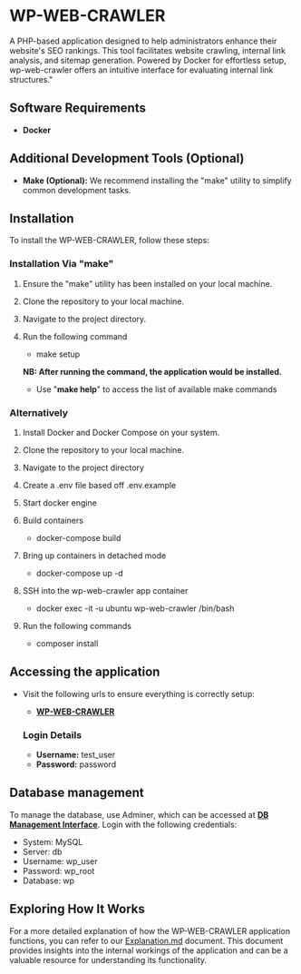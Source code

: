 # WP-WEB-CRAWLER

A PHP-based application designed to help administrators enhance their website's SEO rankings. This tool facilitates website crawling, internal link analysis, and sitemap generation. Powered by Docker for effortless setup, wp-web-crawler offers an intuitive interface for evaluating internal link structures."

## Software Requirements

- **Docker**

## Additional Development Tools (Optional)

- **Make (Optional):** We recommend installing the "make" utility to simplify common development tasks.

## Installation

To install the WP-WEB-CRAWLER, follow these steps:

### Installation Via "make"

1. Ensure the "make" utility has been installed on your local machine.

2. Clone the repository to your local machine.

3. Navigate to the project directory.

4. Run the following command

   - make setup

   **NB: After running the command, the application would be installed.**

   - Use "**make help**" to access the list of available make commands

### Alternatively

1. Install Docker and Docker Compose on your system.

2. Clone the repository to your local machine.

3. Navigate to the project directory

4. Create a .env file based off .env.example

5. Start docker engine

6. Build containers

   - docker-compose build

7. Bring up containers in detached mode

   - docker-compose up -d

8. SSH into the wp-web-crawler app container

   - docker exec -it -u ubuntu wp-web-crawler /bin/bash

9. Run the following commands

   - composer install

## Accessing the application

- Visit the following urls to ensure everything is correctly setup:

  - **[WP-WEB-CRAWLER](http://localhost:7005)**

  ### Login Details

  - **Username:** test_user
  - **Password:** password

## Database management

To manage the database, use Adminer, which can be accessed at **[DB Management Interface](http://localhost:7002)**. Login with the following credentials:

- System: MySQL
- Server: db
- Username: wp_user
- Password: wp_root
- Database: wp

## Exploring How It Works

For a more detailed explanation of how the WP-WEB-CRAWLER application functions, you can refer to our [Explanation.md](explanation.md) document. This document provides insights into the internal workings of the application and can be a valuable resource for understanding its functionality.
